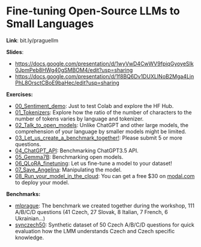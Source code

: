 # Fine-tuning Open-Source LLMs to Small Languages

**Link**: bit.ly/praguellm

**Slides**:

* https://docs.google.com/presentation/d/1wyVwD4CwWV9fpiqGyoyeSIk0JpmPeb8HWg40gSMBOM4/edit?usp=sharing
* https://docs.google.com/presentation/d/1f8BQ6Dv1DUXLINoB2Mga4LjnPhL8OrsctCBoE9baHec/edit?usp=sharing

**Exercises:**

* [00_Sentiment_demo](00_Sentiment_demo.ipynb): Just to test Colab and explore the HF Hub.
* [01_Tokenizers](01_Tokenizers.ipynb): Explore how the ratio of the number of characters to the number of tokens varies by language and tokenizer.
* [02_Talk_to_open_models](https://labs.perplexity.ai/): Unlike ChatGPT and other large models, the comprehension of your language by smaller models might be limited.
* [03_Let_us_create_a_benchmark_together!](https://forms.gle/UPRYQ3bEriRdMyw36): Please submit 5 or more questions.
* [04_ChatGPT_API](04_ChatGPT_API.ipynb): Benchmarking ChatGPT3.5 API.
* [05_Gemma7B](05_Gemma7B.ipynb): Benchmarking open models.
* [06_QLoRA_finetuning](06_QLoRA_finetuning.ipynb): Let us fine-tune a model to your dataset!
* [07_Save_Angelina](07_Save_Angelina.ipynb): Manipulating the model.
* [08_Run_your_model_in_the_cloud](deployment.py): You can get a free $30 on [modal.com](https://modal.com/docs/examples/vllm_inference) to deploy your model.

**Benchmarks:**

* [mlprague](https://huggingface.co/datasets/simecek/mlprague): The benchmark we created together during the workshop, 111 A/B/C/D questions (41 Czech, 27 Slovak, 8 Italian, 7 French, 6 Ukrainian...)
* [synczech50](https://huggingface.co/datasets/simecek/synczech50): Synthetic dataset of 50 Czech A/B/C/D questions for quick evaluation how the LMM understands Czech and Czech specific knowledge.
